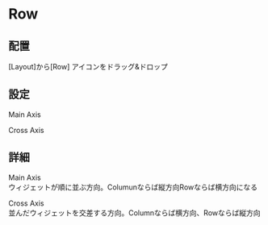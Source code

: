 # Row

## 配置

[Layout]から[Row]  アイコンをドラッグ&ドロップ

## 設定

Main Axis

Cross Axis

## 詳細

Main Axis  
ウィジェットが順に並ぶ方向。Columunならば縦方向Rowならば横方向になる


Cross Axis  
並んだウィジェットを交差する方向。Columnならば横方向、Rowならば縦方向